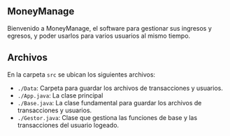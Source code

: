 ## MoneyManage

Bienvenido a MoneyManage, el software para gestionar sus ingresos y egresos, y poder usarlos para varios usuarios al mismo tiempo.

## Archivos

En la carpeta `src` se ubican los siguientes archivos:

- `./Data`: Carpeta para guardar los archivos de transacciones y usuarios.
- `./App.java`: La clase principal
- `./Base.java`: La clase fundamental para guardar los archivos de transacciones y usuarios.
- `./Gestor.java`: Clase que gestiona las funciones de base y las transacciones del usuario logeado.
